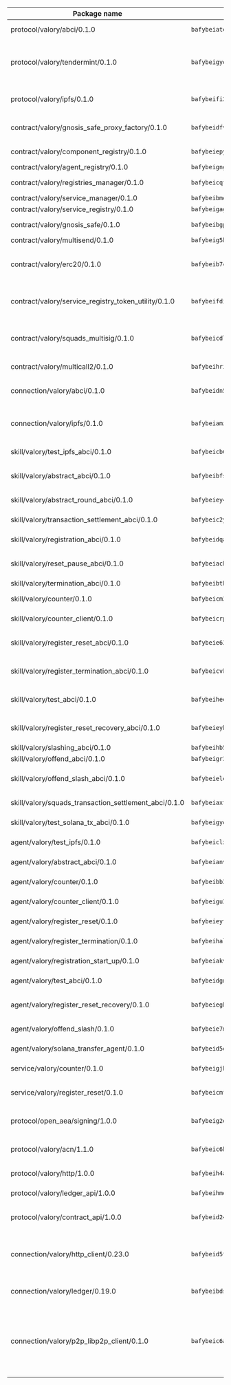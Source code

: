| Package name                                                  | Package hash                                                  | Description                                                                                                                |
| ------------------------------------------------------------- | ------------------------------------------------------------- | -------------------------------------------------------------------------------------------------------------------------- |
| protocol/valory/abci/0.1.0                                    | `bafybeiatodhboj6a3p35x4f4b342lzk6ckxpud23awnqbxwjeon3k5y36u` | A protocol for ABCI requests and responses.                                                                                |
| protocol/valory/tendermint/0.1.0                              | `bafybeigydrbfrlmr4f7shbtqx44kvmbg22im27mxdap2e3m5tkti6t445y` | A protocol for communication between two AEAs to share tendermint configuration details.                                   |
| protocol/valory/ipfs/0.1.0                                    | `bafybeifi2nri7sprmkez4rqzwb4lnu6peoy3bax5k6asf6k5ms7kmjpmkq` | A protocol specification for IPFS requests and responses.                                                                  |
| contract/valory/gnosis_safe_proxy_factory/0.1.0               | `bafybeidfvyc6bw4uigv3jfcxr23vysctki6x5rh5htp2azhncib27ydxdm` | Gnosis Safe proxy factory (GnosisSafeProxyFactory) contract                                                                |
| contract/valory/component_registry/0.1.0                      | `bafybeiepywewigowj533f55orx7oys3kk5lgdc247p2267scqfyp4gnqle` | Component registry contract                                                                                                |
| contract/valory/agent_registry/0.1.0                          | `bafybeignghdk7oqvyg722gz66tbuj2vj4vkatguj4b6lf5fqzqxkktcke4` | Agent registry contract                                                                                                    |
| contract/valory/registries_manager/0.1.0                      | `bafybeicqf5y3kj42ow45hjcmnglose5n7bwpm2zl3ufuuevou24ewmgbde` | Registries Manager contract                                                                                                |
| contract/valory/service_manager/0.1.0                         | `bafybeibmqewfh5wnayopneyv4vx35n5k7loavzmcazyevntdoskw7vasom` | Service Manager contract                                                                                                   |
| contract/valory/service_registry/0.1.0                        | `bafybeigaginvk2i6rycppfomk6tldkvunik6atuxtjpuuw6ndckymcojne` | Service Registry contract                                                                                                  |
| contract/valory/gnosis_safe/0.1.0                             | `bafybeibgpgpi7w6xtxg3zr7tye3f6g6tu7fnvy7yxlgunbjqin3ou7e5pi` | Gnosis Safe (GnosisSafeL2) contract                                                                                        |
| contract/valory/multisend/0.1.0                               | `bafybeig5byt5urg2d2bsecufxe5ql7f4mezg3mekfleeh32nmuusx66p4y` | MultiSend contract                                                                                                         |
| contract/valory/erc20/0.1.0                                   | `bafybeib7ctk3deleyxayrqvropewefr2muj4kcqe3t3wscak25bjmxnqwe` | The scaffold contract scaffolds a contract to be implemented by the developer.                                             |
| contract/valory/service_registry_token_utility/0.1.0          | `bafybeifdia2y5546tvk6xzxeaqzf2n5n7dutj2hdzbgenxohaqhjtnjqm4` | The scaffold contract scaffolds a contract to be implemented by the developer.                                             |
| contract/valory/squads_multisig/0.1.0                         | `bafybeicdlk5lraf4w7bj7lmfxxqtyundnlvaezmtszzixlo3dskzi7t4te` | The scaffold contract scaffolds a contract to be implemented by the developer.                                             |
| contract/valory/multicall2/0.1.0                              | `bafybeihri6abqujawrxn64ql6e7salf6sb2wgehib23agkvwnc26htdvwa` | The MakerDAO multicall2 contract.                                                                                          |
| connection/valory/abci/0.1.0                                  | `bafybeidn5gc6y3a6tkhgv753kkiub3mfas3tkemm4fs7i4kc4klkjlxpui` | connection to wrap communication with an ABCI server.                                                                      |
| connection/valory/ipfs/0.1.0                                  | `bafybeiamz23olgtow4wqf7zpsfnfzf7pxiognrxl2mhn5kvqutlwhgukxa` | A connection responsible for uploading and downloading files from IPFS.                                                    |
| skill/valory/test_ipfs_abci/0.1.0                             | `bafybeicb6ecfsdb4cpn3dz546mmlz57rrejipepxc6qh7ixewodrpeach4` | IPFS e2e testing application.                                                                                              |
| skill/valory/abstract_abci/0.1.0                              | `bafybeibfsmbjasqnb3lgmwj7dlxvlfbngdyqc7a4n5q2g7phvmv4ktehq4` | The abci skill provides a template of an ABCI application.                                                                 |
| skill/valory/abstract_round_abci/0.1.0                        | `bafybeiey45kkbniukmtpdjduwazpyygaiayeo7mh3tu6wfbau2bxvuljmy` | abstract round-based ABCI application                                                                                      |
| skill/valory/transaction_settlement_abci/0.1.0                | `bafybeic2ywzpwkyeqbzsvkbvurhsptemam4xtceihax2tmxmlxtgd3xpya` | ABCI application for transaction settlement.                                                                               |
| skill/valory/registration_abci/0.1.0                          | `bafybeidqadl26x5prbjgnkqrvjnbqxpo75jttm7vlvpgkoqghs5677rw5i` | ABCI application for common apps.                                                                                          |
| skill/valory/reset_pause_abci/0.1.0                           | `bafybeiachgo6reit2q4jw75mefw2acj4ldedeqmn3rewjm4dbzts2l7oxe` | ABCI application for resetting and pausing app executions.                                                                 |
| skill/valory/termination_abci/0.1.0                           | `bafybeibtbboau3q5fxfviwm7lbeix4z55uptfqqiyiu6siivxwkp3o5pju` | Termination skill.                                                                                                         |
| skill/valory/counter/0.1.0                                    | `bafybeicm3vx6gnzmyf2qzwhamxughjbfsnaobkhbi2vydicumit5ywhd4a` | The ABCI Counter application example.                                                                                      |
| skill/valory/counter_client/0.1.0                             | `bafybeicrpigy4b6yscizz2lfdfbji3epny6j7rjrsngtb43vmwqxtnmi7m` | A client for the ABCI counter application.                                                                                 |
| skill/valory/register_reset_abci/0.1.0                        | `bafybeie63dqwz4sfozbfu2glcih6yr76gyhv5fw35ewwgnyvj6tnbz3jla` | ABCI application for dummy skill that registers and resets                                                                 |
| skill/valory/register_termination_abci/0.1.0                  | `bafybeicvkfjcld6huinjbmpntfxidrjxjdkawca3yi2q3i7m5am5d6yi6u` | ABCI application for dummy skill that registers and resets                                                                 |
| skill/valory/test_abci/0.1.0                                  | `bafybeiheozjhlhr5743pnjcz3cmtiyx3y4mwq7x43deieaszebaqlu7z5a` | ABCI application for testing the ABCI connection.                                                                          |
| skill/valory/register_reset_recovery_abci/0.1.0               | `bafybeieybqsjtm55npzjch2gyw6oyqra2qemt7fq4fyvoabsk4d7awmjzm` | ABCI application for dummy skill that registers and resets                                                                 |
| skill/valory/slashing_abci/0.1.0                              | `bafybeihb5hylfn26arq4aahegxxbmf2wpwvdbfer7z47kknastg676dnly` | Slashing skill.                                                                                                            |
| skill/valory/offend_abci/0.1.0                                | `bafybeigr3hqdt5vts2kij36gk3xegs7h3gzg7wayyq545nzdtwrttnhc5q` | Offend ABCI application.                                                                                                   |
| skill/valory/offend_slash_abci/0.1.0                          | `bafybeielebnfxnlk6pvc3y5panbquyqpplzvuu36t3b2d5m6zkwo2qzvby` | ABCI application used in order to test the slashing abci                                                                   |
| skill/valory/squads_transaction_settlement_abci/0.1.0         | `bafybeiaxt62vapza3occ77vgv7jossdb2akg3m7c2vbl5ac66lfdqelbya` | ABCI application for transaction settlement.                                                                               |
| skill/valory/test_solana_tx_abci/0.1.0                        | `bafybeigyqeifplhkaxhhmkbcfpdnfze25v3gl35tcxe2k46llurb7jh4q4` | SOLANA e2e testing application.                                                                                            |
| agent/valory/test_ipfs/0.1.0                                  | `bafybeiclx4lxx34nbynzveplhlymha7fucsj5zecjmqvqkbafg37gqtpfe` | Agent for testing the ABCI connection.                                                                                     |
| agent/valory/abstract_abci/0.1.0                              | `bafybeianvks7m6stq3urqr2ob34xqvow3lo5i22lke5f7g73krj7rsht2u` | The abstract ABCI AEA - for testing purposes only.                                                                         |
| agent/valory/counter/0.1.0                                    | `bafybeibb3r5cm2dybjkkyd5zbnuiso3rg6sssbyzrvn2xqwfedzzhisxkm` | The ABCI Counter example as an AEA                                                                                         |
| agent/valory/counter_client/0.1.0                             | `bafybeigu3jnlrl5cdnnmgeenfbzulmg3brozzzlm6mqgophoql46tbx724` | The ABCI Counter example as an AEA                                                                                         |
| agent/valory/register_reset/0.1.0                             | `bafybeieytkcidlckbze2ol5e5k2ybynmmexaq3tn42ft4zgbmxufp76p4a` | Register reset to replicate Tendermint issue.                                                                              |
| agent/valory/register_termination/0.1.0                       | `bafybeihalaniacipphxxze6st5kb4tc3lglksamg2okyd7fydjpshqq2ki` | Register terminate to test the termination feature.                                                                        |
| agent/valory/registration_start_up/0.1.0                      | `bafybeiakvhnzwvcxph6zlhdn6ooztcr32tcu23yqyrkm3ol6a3lomfcbdi` | Registration start-up ABCI example.                                                                                        |
| agent/valory/test_abci/0.1.0                                  | `bafybeidgnrqenhl252vazraudzw3f2xgegmily7awymjqxapf6ljoaricu` | Agent for testing the ABCI connection.                                                                                     |
| agent/valory/register_reset_recovery/0.1.0                    | `bafybeieghqahuaxkcipaksvauqfdmtriiornp6rxj3k22dft7ep54vus2e` | Agent to showcase hard reset as a recovery mechanism.                                                                      |
| agent/valory/offend_slash/0.1.0                               | `bafybeie7miaiubnr45qgyu2hk732gwprbwcaxewrpa7j6hdlyrt5fng2eq` | Offend and slash to test the slashing feature.                                                                             |
| agent/valory/solana_transfer_agent/0.1.0                      | `bafybeid5q3snjmkegiwuul6e6dmrznyy4gjuscr4nyfjttnyxj4qqkm2x4` | Register terminate to test the termination feature.                                                                        |
| service/valory/counter/0.1.0                                  | `bafybeigjbjhdtouszno3pgporptnovgpxq3otb6fewgxu6lfxatfbjsstq` | A set of agents incrementing a counter                                                                                     |
| service/valory/register_reset/0.1.0                           | `bafybeicmfinxjxx36lt2hf6gyxjijfxgsy3a5bepotivx7qsorr7i6g3yi` | Test and debug tendermint reset mechanism.                                                                                 |
| protocol/open_aea/signing/1.0.0                               | `bafybeig2d36zxy65vd7fwhs7scotuktydcarm74aprmrb5nioiymr3yixm` | A protocol for communication between skills and decision maker.                                                            |
| protocol/valory/acn/1.1.0                                     | `bafybeic6h55ov5lrzbah6fate54c4u6spopcexxspw3abotbmffabfddeu` | The protocol used for envelope delivery on the ACN.                                                                        |
| protocol/valory/http/1.0.0                                    | `bafybeih4azmfwtamdbkhztkm4xitep3gx6tfdnoz6tvllmaqnhu3klejfa` | A protocol for HTTP requests and responses.                                                                                |
| protocol/valory/ledger_api/1.0.0                              | `bafybeihmqzcbj6t7vxz2aehd5726ofnzsfjs5cwlf42ro4tn6i34cbfrc4` | A protocol for ledger APIs requests and responses.                                                                         |
| protocol/valory/contract_api/1.0.0                            | `bafybeid247uig2ekykdumh7ewhp2cdq7rchaeqjj6e7urx35zfpdl5zrn4` | A protocol for contract APIs requests and responses.                                                                       |
| connection/valory/http_client/0.23.0                          | `bafybeid5ffvg76ejjoese7brj5ji3lx66cu7p2ixfwflpo6rgofkypfd7y` | The HTTP_client connection that wraps a web-based client connecting to a RESTful API specification.                        |
| connection/valory/ledger/0.19.0                               | `bafybeibdsjmy4w2eyilbqc7yzutopl65qpeyspxwz7mjvirr52twhjlf5y` | A connection to interact with any ledger API and contract API.                                                             |
| connection/valory/p2p_libp2p_client/0.1.0                     | `bafybeic6ayusdwy4dks75njwk32ac7ur7salgllwf4fdc34ue5z2k5iz4q` | The libp2p client connection implements a tcp connection to a running libp2p node as a traffic delegate to send/receive envelopes to/from agents in the DHT. |
